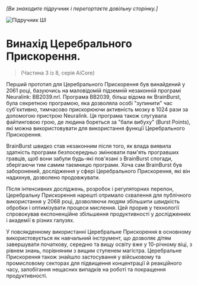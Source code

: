*[Ви знаходите підручник і перегортаєте довільну сторінку.]*

![Підручник ШІ](/resources/lore/textbookAI2.png)
# Винахід Церебрального Прискорення.
> (Частина 3 із 8, серія AiCore)

Перший прототип для Церебрального Прискорення був винайдений у 2061 році, базуючись на маловідомій підземній незаконній програмі Neuralink: BB2039.nrl. Програма BB2039, більш відома як BrainBurst, була секретною програмою, яка дозволяла особі "зупинити" час суб'єктивно, тимчасово прискорюючи активність мозку в 1024 рази за допомогою пристрою Neuralink. Ця програма також слугувала файтинговою грою, де людина бореться за "бали вибуху" (Burst Points), які можна використовувати для використання функції Церебрального Прискорення.

BrainBurst швидко став незаконним після того, як влада виявила здатність програми безпосередньо змінювати пам'ять програвших гравців, щоб вони забули будь-які пов'язані з BrainBurst спогади, зберігаючи тим самим таємницю програми. Хоча сам BrainBurst був заборонений, дослідження у сфері Церебрального Прискорення, які він надихнув, дозволено продовжувати.

Після інтенсивних досліджень, розробок і регуляторних перепон, Церебральну Прискорення нарешті отримало схвалення для публічного використання у 2068 році, дозволяючи людям збільшити швидкість обробки і оптимізувати процеси мислення. Цей прорив у технології спровокував експоненційне збільшення продуктивності у дослідженнях і академії в різних галузях.

У повсякденному використанні Церебральне Прискорення в основному використовується як навчальний інструмент, що дозволяє дітям завершувати початкову, середню та вищу освіту вже у 10-річному віці, з рівнем знань, порівняним з вищим ступенем магістра. Церебральне Прискорення також знайшло застосування у військовому та промисловому секторах для підвищення концентрації й реакційного часу, запобігання нещасних випадків на роботі та покращення продуктивності.
